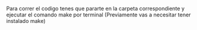 Para correr el codigo tenes que pararte en la carpeta correspondiente y ejecutar el comando make por terminal (Previamente vas a necesitar tener instalado make)